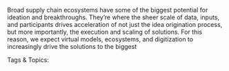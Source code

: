 Broad supply chain ecosystems have some of the biggest potential for ideation and 
breakthroughs. They’re where the sheer scale of data, inputs, and participants 
drives acceleration of not just the idea origination process, but more importantly, 
the execution and scaling of solutions. For this reason, we expect virtual models, 
ecosystems, and digitization to increasingly drive the solutions to the biggest 

   Tags & Topics:
   